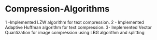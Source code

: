 # Compression-Algorithms
1 -Implemented LZW algorithm for text compression. 2 - Implemented Adaptive Huffman algorithm for text compression. 3- Implemented Vector Quantization for image compression using LBG algorithm and splitting

